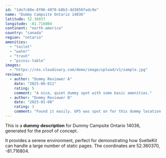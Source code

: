 ```yaml
---
id: "1de7c88e-8f06-4078-b8b3-4d3856fadc9e"
name: "Dummy Campsite Ontario 14036"
latitude: 52.36037
longitude: -81.716804
continent: "north-america"
country: "canada"
region: "ontario"
amenities:
  - "toilet"
  - "water"
  - "trash"
  - "picnic-table"
images:
  - "https://res.cloudinary.com/demo/image/upload/v1/sample.jpg"
reviews:
  - author: "Dummy Reviewer A"
    date: "2025-06-011"
    rating: 5
    comment: "A nice, quiet dummy spot with some basic amenities."
  - author: "Dummy Reviewer B"
    date: "2025-01-08"
    rating: 3
    comment: "Found it easily. GPS was spot on for this dummy location."
---
```


This is a **dummy description** for Dummy Campsite Ontario 14036, generated for the proof of concept.

It provides a serene environment, perfect for demonstrating how SvelteKit can handle a large number of static pages. The coordinates are 52.360370, -81.716804.
